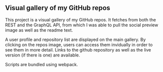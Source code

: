 ## Visual gallery of my GitHub repos

This project is a visual gallery of my GitHub repos. It fetches from both the REST and the GraphQL API, from which I was able to pull the social preview image as well as the readme text.

A user profile and repository list are displayed on the main gallery. By clicking on the repos image, users can access them invidually in order to see them in more detail. Links to the github repository as well as the live version (if there is one) are available.

Scripts are bundled using webpack.

